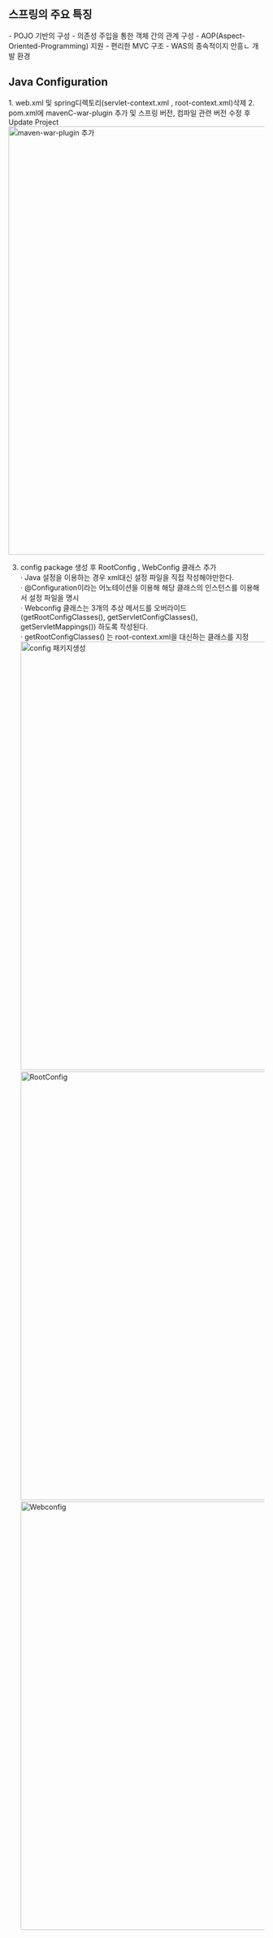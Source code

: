 <h2> 스프링의 주요 특징 </h2>
- POJO 기반의 구성
- 의존성 주입을 통한 객체 간의 관계 구성
- AOP(Aspect-Oriented-Programming) 지원
- 편리한 MVC 구조
- WAS의 종속적이지 안흥ㄴ 개발 환경

<h2> Java Configuration </h2>
1. web.xml 및 spring디렉토리(servlet-context.xml , root-context.xml)삭제
2. pom.xml에 mavenC-war-plugin 추가 및 스프링 버전, 컴파일 관련 버전 수정 후 Update Project<img width="844" alt="maven-war-plugin 추가" src="https://user-images.githubusercontent.com/44339530/74820272-18137a80-5345-11ea-83dc-df22819976c3.png">

3. config package 생성 후 RootConfig , WebConfig 클래스 추가<br>
· Java 설정을 이용하는 경우 xml대신 설정 파일을 직접 작성해야만한다.<br>
· @Configuration이라는 어노테이션을 이용해 해당 클래스의 인스턴스를 이용해서 설정 파일을 명시<br>
· Webconfig 클래스는 3개의 추상 메서드를 오버라이드 (getRootConfigClasses(), getServletConfigClasses(), getServletMappings()) 하도록 작성된다.<br>
· getRootConfigClasses() 는 root-context.xml을 대신하는 클래스를 지정<br><img width="844" alt="config 패키지생성" src="https://user-images.githubusercontent.com/44339530/74820285-1e095b80-5345-11ea-9696-ec302d1b4db5.png"><img width="844" alt="RootConfig" src="https://user-images.githubusercontent.com/44339530/74820288-1ea1f200-5345-11ea-9bf3-fec10b0c44a5.png"><img width="844" alt="Webconfig" src="https://user-images.githubusercontent.com/44339530/74820292-1f3a8880-5345-11ea-8269-297d0d610365.png">



